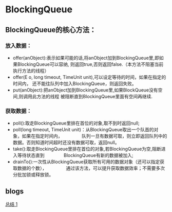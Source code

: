 # BlockingQueue

## BlockingQueue的核心方法：

### 放入数据：

* offer(anObject):表示如果可能的话,将anObject加到BlockingQueue里,即如果BlockingQueue可以容纳,
    则返回true,否则返回false.（本方法不阻塞当前执行方法的线程）
* offer(E o, long timeout, TimeUnit unit),可以设定等待的时间，如果在指定的时间内，
    还不能往队列中加入BlockingQueue，则返回失败。
* put(anObject):把anObject加到BlockingQueue里,如果BlockQueue没有空间,则调用此方法的线程
    被阻断直到BlockingQueue里面有空间再继续.

### 获取数据：

* poll():取走BlockingQueue里排在首位的对象,取不到时返回null;
* poll(long timeout, TimeUnit unit)：从BlockingQueue取出一个队首的对象，如果在指定时间内，
　　　　队列一旦有数据可取，则立即返回队列中的数据。否则知道时间超时还没有数据可取，返回null。
* take():取走BlockingQueue里排在首位的对象,若BlockingQueue为空,阻断进入等待状态直到
　　　　BlockingQueue有新的数据被加入; 
* drainTo():一次性从BlockingQueue获取所有可用的数据对象（还可以指定获取数据的个数）， 
　　　　通过该方法，可以提升获取数据效率；不需要多次分批加锁或释放锁。


## blogs

[总结 1](http://wsmajunfeng.iteye.com/blog/1629354)